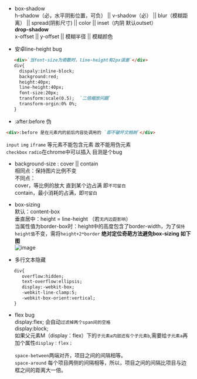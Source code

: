 * box-shadow  
 h-shadow（必，水平阴影位置，可负） || v-shadow（必） || blur（模糊距离） || spread(阴影尺寸) || color || inset（内阴 默认outset）  
 **drop-shadow**  
 x-offset || y-offset || 模糊半径 || 模糊颜色  
 
 * 安卓line-height bug  
 ```markdown  
    <div>`当font-size为奇数时，line-height有2px误差`</div>  
    div{
      dispaly:inline-block;
      background:red;
      height:40px;
      line-height:40px;
      font-size:20px;
      transform:scale(0.5);  `二倍缩放问题`
      transform-orgin:0% 0%;
    }
 ```  
 * :after:before 伪  
 ```markdown  
 <div>:before 是在元素内的前后内容处调用的 `即不破坏文档树`</div>   
 ```  
 `input` `img` `iframe` 等元素不能包含元素 故不能用伪元素  
 `checkbox` `radio`在chrome中可以插入 目测是个bug   
 * background-size : cover || contain  
   相同点：保持图片比例不变  
   不同点：  
   cover，等比例的放大 直到某个边占满 即`不可留白`  
   contain，最小消耗的占满，即`可留白`    
   
 * box-sizing  
   默认：content-box  
   垂直居中：height = line-height  （若`无内边距影响`）  
   当属性值为border-box时：height中的高度包含了border-width，为了`保持height值`不变，需将`height+2*border`
   **绝对定位奇葩方法避免box-sizing 如下图**  
   ![image](http://7xsk2q.com1.z0.glb.clouddn.com/css/boxsizing2.png)  
 * 多行文本隐藏  
  ```markdown  
     div{
        overflow:hidden;
        text-overflow:ellipsis;
        display:-webkit-box;
        -webkit-line-clamp:5;
        -webkit-box-orient:vertical;
     }
  ```    
  * flex bug  
    display:flex; 会自动`过滤掉两个span间的空格`    
    display:block;  
    如果父元素M（display：flex）下的`子元素a内部还有个子元素b`,需要给`子元素a`再加个属性`display：flex；`  
    
    `space-between`两端对齐，项目之间的间隔相等。  
    `space-around` 每个项目两侧的间隔相等，所以，项目之间的间隔比项目与边框之间的距离大一倍。  
    
    
    
   
 
  
          
   
  
